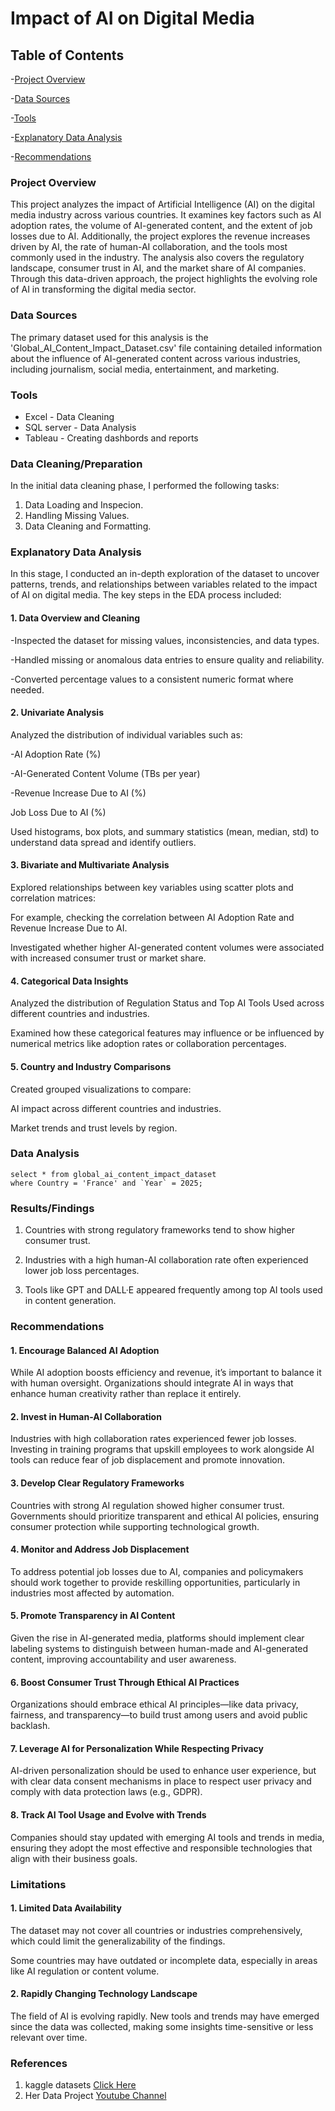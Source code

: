 # Impact of AI on Digital Media

## Table of Contents

-[Project Overview](#project-overview)

-[Data Sources](#data-sources)

-[Tools](#tools)

-[Explanatory Data Analysis](#explanatory-data-analysis)

-[Recommendations](#recommendations)



### Project Overview

This project analyzes the impact of Artificial Intelligence (AI) on the digital media industry across various countries. It examines key factors such as AI adoption rates, the volume of AI-generated content, and the extent of job losses due to AI. Additionally, the project explores the revenue increases driven by AI, the rate of human-AI collaboration, and the tools most commonly used in the industry. The analysis also covers the regulatory landscape, consumer trust in AI, and the market share of AI companies. Through this data-driven approach, the project highlights the evolving role of AI in transforming the digital media sector.


### Data Sources


The primary dataset used for this analysis is the 'Global_AI_Content_Impact_Dataset.csv' file containing detailed information about the influence of AI-generated content across various industries, including journalism, social media, entertainment, and marketing.


### Tools
- Excel - Data Cleaning
- SQL server - Data Analysis
- Tableau - Creating dashbords and reports

### Data Cleaning/Preparation

In the initial data cleaning phase, I performed the following tasks:
1. Data Loading and Inspecion.
2. Handling Missing Values.
3. Data Cleaning and Formatting.

### Explanatory Data Analysis
In this stage, I conducted an in-depth exploration of the dataset to uncover patterns, trends, and relationships between variables related to the impact of AI on digital media. The key steps in the EDA process included:

#### 1. Data Overview and Cleaning
   
-Inspected the dataset for missing values, inconsistencies, and data types.

-Handled missing or anomalous data entries to ensure quality and reliability.

-Converted percentage values to a consistent numeric format where needed.

#### 2. Univariate Analysis
   
Analyzed the distribution of individual variables such as:

-AI Adoption Rate (%)

-AI-Generated Content Volume (TBs per year)

-Revenue Increase Due to AI (%)

Job Loss Due to AI (%)

Used histograms, box plots, and summary statistics (mean, median, std) to understand data spread and identify outliers.

#### 3. Bivariate and Multivariate Analysis
   
Explored relationships between key variables using scatter plots and correlation matrices:

For example, checking the correlation between AI Adoption Rate and Revenue Increase Due to AI.

Investigated whether higher AI-generated content volumes were associated with increased consumer trust or market share.

#### 4. Categorical Data Insights
   
Analyzed the distribution of Regulation Status and Top AI Tools Used across different countries and industries.

Examined how these categorical features may influence or be influenced by numerical metrics like adoption rates or collaboration percentages.

#### 5. Country and Industry Comparisons
   
Created grouped visualizations to compare:

AI impact across different countries and industries.

Market trends and trust levels by region.


### Data Analysis
```use ai_impact;
select * from global_ai_content_impact_dataset
where Country = 'France' and `Year` = 2025;
```
### Results/Findings
   
1. Countries with strong regulatory frameworks tend to show higher consumer trust.

2. Industries with a high human-AI collaboration rate often experienced lower job loss percentages.

3. Tools like GPT and DALL·E appeared frequently among top AI tools used in content generation.

### Recommendations

#### 1. Encourage Balanced AI Adoption

While AI adoption boosts efficiency and revenue, it’s important to balance it with human oversight. Organizations should integrate AI in ways that enhance human creativity rather than replace it entirely.

#### 2. Invest in Human-AI Collaboration

Industries with high collaboration rates experienced fewer job losses. Investing in training programs that upskill employees to work alongside AI tools can reduce fear of job displacement and promote innovation.

#### 3. Develop Clear Regulatory Frameworks

Countries with strong AI regulation showed higher consumer trust. Governments should prioritize transparent and ethical AI policies, ensuring consumer protection while supporting technological growth.

#### 4. Monitor and Address Job Displacement

To address potential job losses due to AI, companies and policymakers should work together to provide reskilling opportunities, particularly in industries most affected by automation.

#### 5. Promote Transparency in AI Content

Given the rise in AI-generated media, platforms should implement clear labeling systems to distinguish between human-made and AI-generated content, improving accountability and user awareness.

#### 6. Boost Consumer Trust Through Ethical AI Practices

Organizations should embrace ethical AI principles—like data privacy, fairness, and transparency—to build trust among users and avoid public backlash.

#### 7. Leverage AI for Personalization While Respecting Privacy

AI-driven personalization should be used to enhance user experience, but with clear data consent mechanisms in place to respect user privacy and comply with data protection laws (e.g., GDPR).

#### 8. Track AI Tool Usage and Evolve with Trends

Companies should stay updated with emerging AI tools and trends in media, ensuring they adopt the most effective and responsible technologies that align with their business goals.

### Limitations

#### 1. Limited Data Availability
The dataset may not cover all countries or industries comprehensively, which could limit the generalizability of the findings.

Some countries may have outdated or incomplete data, especially in areas like AI regulation or content volume.

#### 2. Rapidly Changing Technology Landscape
The field of AI is evolving rapidly. New tools and trends may have emerged since the data was collected, making some insights time-sensitive or less relevant over time.

### References
1. kaggle datasets  [Click Here](https://www.kaggle.com/datasets)
2. Her Data Project [Youtube Channel](https://www.youtube.com/@herdataproject)








